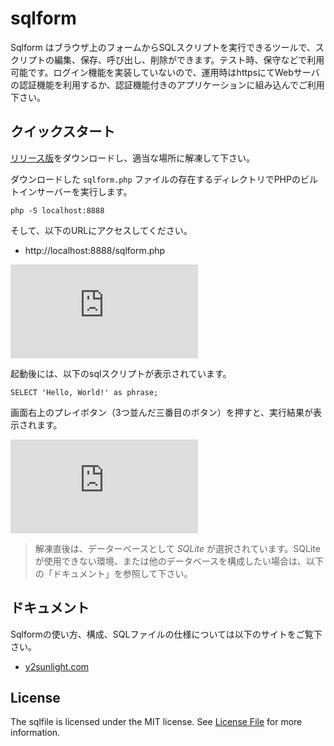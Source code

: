 # sqlform

Sqlform はブラウザ上のフォームからSQLスクリプトを実行できるツールで、スクリプトの編集、保存、呼び出し、削除ができます。テスト時、保守などで利用可能です。ログイン機能を実装していないので、運用時はhttpsにてWebサーバの認証機能を利用するか、認証機能付きのアプリケーションに組み込んでご利用下さい。

## クイックスタート

[リリース版](https://github.com/y2sunlight/sqlfile/releasess)をダウンロードし、適当な場所に解凍して下さい。

ダウンロードした `sqlform.php` ファイルの存在するディレクトリでPHPのビルトインサーバーを実行します。

~~~
php -S localhost:8888
~~~

そして、以下のURLにアクセスしてください。

* http://localhost:8888/sqlform.php

![sample01](http://www.y2sunlight.com/ground/lib/exe/fetch.php?media=sqlform:usage:ja:sample01b.png)

起動後には、以下のsqlスクリプトが表示されています。

~~~
SELECT 'Hello, World!' as phrase;
~~~

画面右上のプレイボタン（3つ並んだ三番目のボタン）を押すと、実行結果が表示されます。

![sample02](http://www.y2sunlight.com/ground/lib/exe/fetch.php?media=sqlform:usage:ja:sample02b.png)

> 解凍直後は、データーベースとして *SQLite* が選択されています。SQLiteが使用できない環境、または他のデータベースを構成したい場合は、以下の「ドキュメント」を参照して下さい。

## ドキュメント
Sqlformの使い方、構成、SQLファイルの仕様については以下のサイトをご覧下さい。

* [y2sunlight.com](http://y2sunlight.com/ground/doku.php?id=sqlform:usage:ja)

## License
The sqlfile is licensed under the MIT license. See [License File](LICENSE) for more information.
